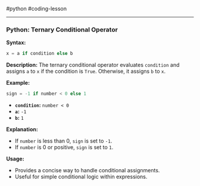 #python #coding-lesson 

---

### Python: Ternary Conditional Operator

**Syntax:**
```python
x = a if condition else b
```

**Description:**
The ternary conditional operator evaluates `condition` and assigns `a` to `x` if the condition is `True`. Otherwise, it assigns `b` to `x`.

**Example:**
```python
sign = -1 if number < 0 else 1
```
- **`condition`:** `number < 0`
- **`a`:** `-1`
- **`b`:** `1`

**Explanation:**
- If `number` is less than 0, `sign` is set to `-1`.
- If `number` is 0 or positive, `sign` is set to `1`.

**Usage:**
- Provides a concise way to handle conditional assignments.
- Useful for simple conditional logic within expressions.